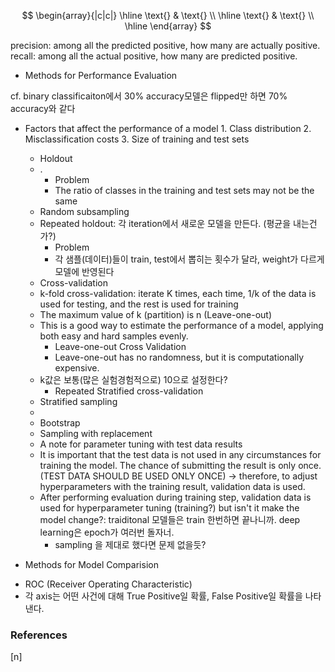 $$
\begin{array}{|c|c|}
\hline
\text{} & \text{} \\
\hline
\text{} & \text{} \\
\hline
\end{array}
$$

precision: among all the predicted positive, how many are actually positive.
recall: among all the actual positive, how many are predicted positive.

* Methods for Performance Evaluation

cf. binary classificaiton에서 30% accuracy모델은 flipped만 하면 70% accuracy와 같다

- Factors that affect the performance of a model
$1.$ Class distribution
$2.$ Misclassification costs
$3.$ Size of training and test sets
    + Holdout
    + .
        + Problem
        + The ratio of classes in the training and test sets may not be the same

    - Random subsampling
    - Repeated holdout: 각 iteration에서 새로운 모델을 만든다.  (평균을 내는건가?)
        - Problem
        - 각 샘플(데이터)들이 train, test에서 뽑히는 횟수가 달라, weight가 다르게 모델에 반영된다

    + Cross-validation
    + k-fold cross-validation: iterate K times, each time, 1/k of the data is used for testing, and the rest is used for training
    + The maximum value of k (partition) is n (Leave-one-out)
    + This is a good way to estimate the performance of a model, applying both easy and hard samples evenly.
        + Leave-one-out Cross Validation
        + Leave-one-out has no randomness, but it is computationally expensive.
    + k값은 보통(많은 실험경험적으로) 10으로 설정한다?
        + Repeated Stratified cross-validation

    - Stratified sampling
    -

    + Bootstrap
    + Sampling with replacement

    * A note for parameter tuning with test data results
    - It is important that the test data is not used in any circumstances for training the model. The chance of submitting the result is only once. (TEST DATA SHOULD BE USED ONLY ONCE)
    $\to$ therefore, to adjust hyperparameters with the training result, validation data is used.

    * After performing evaluation during training step, validation data is used for hyperparameter tuning (training?) but isn't it make the model change?: traiditonal 모델들은 train 한번하면 끝나니까. deep learning은 epoch가 여러번 돌자너.
        - sampling 을 제대로 했다면 문제 없을듯?

* Methods for Model Comparision

- ROC (Receiver Operating Characteristic)
- 각 axis는 어떤 사건에 대해 True Positive일 확률, False Positive일 확률을 나타낸다.
























### References

$\tag*{}\label{n} \text{[n] }$
